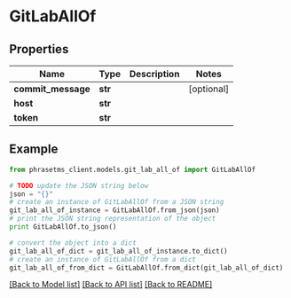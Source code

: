 # GitLabAllOf

## Properties

| Name               | Type    | Description | Notes      |
| ------------------ | ------- | ----------- | ---------- |
| **commit_message** | **str** |             | [optional] |
| **host**           | **str** |             |
| **token**          | **str** |             |

## Example

```python
from phrasetms_client.models.git_lab_all_of import GitLabAllOf

# TODO update the JSON string below
json = "{}"
# create an instance of GitLabAllOf from a JSON string
git_lab_all_of_instance = GitLabAllOf.from_json(json)
# print the JSON string representation of the object
print GitLabAllOf.to_json()

# convert the object into a dict
git_lab_all_of_dict = git_lab_all_of_instance.to_dict()
# create an instance of GitLabAllOf from a dict
git_lab_all_of_from_dict = GitLabAllOf.from_dict(git_lab_all_of_dict)
```

[[Back to Model list]](../README.md#documentation-for-models) [[Back to API list]](../README.md#documentation-for-api-endpoints) [[Back to README]](../README.md)
